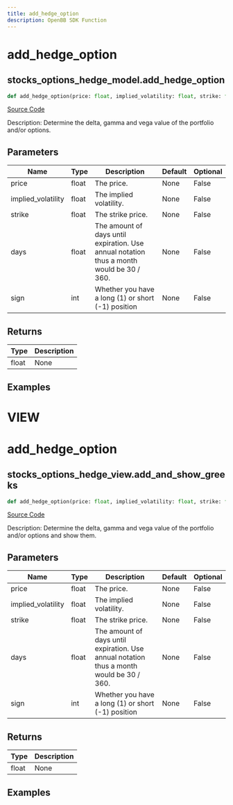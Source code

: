 ```yaml
---
title: add_hedge_option
description: OpenBB SDK Function
---
```

# add_hedge_option

## stocks_options_hedge_model.add_hedge_option

```python
def add_hedge_option(price: float, implied_volatility: float, strike: float, days: float, sign: int) -> tuple:
```
[Source Code](https://github.com/OpenBB-finance/OpenBBTerminal/tree/main/openbb_terminal/stocks/options/hedge/hedge_model.py#L143)

Description: Determine the delta, gamma and vega value of the portfolio and/or options.

## Parameters

| Name | Type | Description | Default | Optional |
| ---- | ---- | ----------- | ------- | -------- |
| price | float | The price. | None | False |
| implied_volatility | float | The implied volatility. | None | False |
| strike | float | The strike price. | None | False |
| days | float | The amount of days until expiration. Use annual notation thus a month would be 30 / 360. | None | False |
| sign | int | Whether you have a long (1) or short (-1) position | None | False |

## Returns

| Type | Description |
| ---- | ----------- |
| float | None |

## Examples




# VIEW

# add_hedge_option

## stocks_options_hedge_view.add_and_show_greeks

```python
def add_hedge_option(price: float, implied_volatility: float, strike: float, days: float, sign: int) -> None:
```
[Source Code](https://github.com/OpenBB-finance/OpenBBTerminal/tree/main/openbb_terminal/stocks/options/hedge/hedge_view.py#L15)

Description: Determine the delta, gamma and vega value of the portfolio and/or options and show them.

## Parameters

| Name | Type | Description | Default | Optional |
| ---- | ---- | ----------- | ------- | -------- |
| price | float | The price. | None | False |
| implied_volatility | float | The implied volatility. | None | False |
| strike | float | The strike price. | None | False |
| days | float | The amount of days until expiration. Use annual notation thus a month would be 30 / 360. | None | False |
| sign | int | Whether you have a long (1) or short (-1) position | None | False |

## Returns

| Type | Description |
| ---- | ----------- |
| float | None |

## Examples

